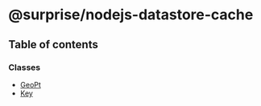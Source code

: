 # @surprise/nodejs-datastore-cache

## Table of contents

### Classes

- [GeoPt](classes/geopt.md)
- [Key](classes/key.md)
